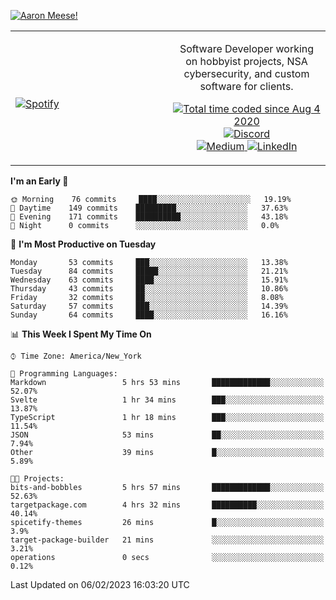 [![Aaron Meese!](https://user-images.githubusercontent.com/17814535/88975338-a2aabf00-d27f-11ea-963f-8a19608716b4.png)](https://github.com/ajmeese7/readme-ascii "README ASCII")

<!-- Modified from project here: https://github.com/novatorem/novatorem -->
<table width="100%">
  <tr>
  <td width="50%">

&nbsp; <br> [![Spotify](https://ajmeese7.vercel.app/api/spotify)](https://open.spotify.com/user/ajmeese)

  </td>
  <td width="50%">
    <p align="center">
    Software Developer working on hobbyist projects, NSA cybersecurity, and custom software for clients.
    </p>
    <p align="center">
      <a href="https://wakatime.com/@f726891d-3b02-46cd-9b60-e8c59f9e2b14">
        <img src="https://wakatime.com/badge/user/f726891d-3b02-46cd-9b60-e8c59f9e2b14.svg" alt="Total time coded since Aug 4 2020" title="WakaTime" />
      </a>
      <a href="http://link.aaronmeese.com/discord">
        <img src="https://img.shields.io/badge/discord-ajmeese7%234835-369?style=flat-square&logo=discord&logoColor=white&color=purple" alt="Discord" title="Discord">
      </a>
      <br />
      <a href="https://link.aaronmeese.com/medium">
        <img src="https://img.shields.io/badge/medium-ajmeese7-1DB954?style=flat-square&logo=medium&logoColor=white" alt="Medium" title="Medium">
      </a>
      <a href="https://link.aaronmeese.com/linkedin">
        <img src="https://img.shields.io/badge/linkedIn-aaronmeese-1DB954?style=flat-square&logo=linkedin&logoColor=white&color=blue" alt="LinkedIn" title="LinkedIn">
      </a>
    </p>
  </td>

</table>

[//]: <> (The `&nbsp;` is to have Aphelion take up more space)

<!--START_SECTION:waka-->
**I'm an Early 🐤** 

```text
🌞 Morning    76 commits     ████░░░░░░░░░░░░░░░░░░░░░   19.19% 
🌆 Daytime    149 commits    █████████░░░░░░░░░░░░░░░░   37.63% 
🌃 Evening    171 commits    ██████████░░░░░░░░░░░░░░░   43.18% 
🌙 Night      0 commits      ░░░░░░░░░░░░░░░░░░░░░░░░░   0.0%

```
📅 **I'm Most Productive on Tuesday** 

```text
Monday       53 commits     ███░░░░░░░░░░░░░░░░░░░░░░   13.38% 
Tuesday      84 commits     █████░░░░░░░░░░░░░░░░░░░░   21.21% 
Wednesday    63 commits     ████░░░░░░░░░░░░░░░░░░░░░   15.91% 
Thursday     43 commits     ██░░░░░░░░░░░░░░░░░░░░░░░   10.86% 
Friday       32 commits     ██░░░░░░░░░░░░░░░░░░░░░░░   8.08% 
Saturday     57 commits     ███░░░░░░░░░░░░░░░░░░░░░░   14.39% 
Sunday       64 commits     ████░░░░░░░░░░░░░░░░░░░░░   16.16%

```


📊 **This Week I Spent My Time On** 

```text
⌚︎ Time Zone: America/New_York

💬 Programming Languages: 
Markdown                 5 hrs 53 mins       █████████████░░░░░░░░░░░░   52.07% 
Svelte                   1 hr 34 mins        ███░░░░░░░░░░░░░░░░░░░░░░   13.87% 
TypeScript               1 hr 18 mins        ███░░░░░░░░░░░░░░░░░░░░░░   11.54% 
JSON                     53 mins             ██░░░░░░░░░░░░░░░░░░░░░░░   7.94% 
Other                    39 mins             █░░░░░░░░░░░░░░░░░░░░░░░░   5.89%

🐱‍💻 Projects: 
bits-and-bobbles         5 hrs 57 mins       █████████████░░░░░░░░░░░░   52.63% 
targetpackage.com        4 hrs 32 mins       ██████████░░░░░░░░░░░░░░░   40.14% 
spicetify-themes         26 mins             █░░░░░░░░░░░░░░░░░░░░░░░░   3.9% 
target-package-builder   21 mins             ░░░░░░░░░░░░░░░░░░░░░░░░░   3.21% 
operations               0 secs              ░░░░░░░░░░░░░░░░░░░░░░░░░   0.12%

```


 Last Updated on 06/02/2023 16:03:20 UTC
<!--END_SECTION:waka-->
